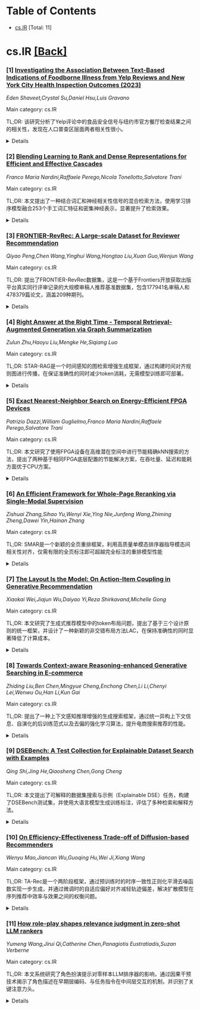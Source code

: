 <div id=toc></div>

# Table of Contents

- [cs.IR](#cs.IR) [Total: 11]


<div id='cs.IR'></div>

# cs.IR [[Back]](#toc)

### [1] [Investigating the Association Between Text-Based Indications of Foodborne Illness from Yelp Reviews and New York City Health Inspection Outcomes (2023)](https://arxiv.org/abs/2510.16334)
*Eden Shaveet,Crystal Su,Daniel Hsu,Luis Gravano*

Main category: cs.IR

TL;DR: 该研究分析了Yelp评论中的食品安全信号与纽约市官方餐厅检查结果之间的相关性，发现在人口普查区层面两者相关性很小。


<details>
  <summary>Details</summary>
Motivation: 餐厅是食源性疾病爆发调查的关键场所，社交媒体上的用户生成内容可以提供及时的公共卫生信号，而官方报告渠道有限。

Method: 使用分层Sigmoid注意力网络(HSAN)分类器分析Yelp评论信号，并与纽约市卫生部门2023年的官方餐厅检查结果进行比较，在人口普查区层面评估相关性。

Result: 在人口普查区层面，HSAN信号与检查分数之间相关性很小，且C级餐厅数量不同的区域在HSAN分数分布上没有显著差异。

Conclusion: 社交媒体信号与官方检查结果在宏观层面相关性有限，需要进一步进行地址级别的分析。

Abstract: Foodborne illnesses are gastrointestinal conditions caused by consuming
contaminated food. Restaurants are critical venues to investigate outbreaks
because they share sourcing, preparation, and distribution of foods. Public
reporting of illness via formal channels is limited, whereas social media
platforms host abundant user-generated content that can provide timely public
health signals. This paper analyzes signals from Yelp reviews produced by a
Hierarchical Sigmoid Attention Network (HSAN) classifier and compares them with
official restaurant inspection outcomes issued by the New York City Department
of Health and Mental Hygiene (NYC DOHMH) in 2023. We evaluate correlations at
the Census tract level, compare distributions of HSAN scores by prevalence of
C-graded restaurants, and map spatial patterns across NYC. We find minimal
correlation between HSAN signals and inspection scores at the tract level and
no significant differences by number of C-graded restaurants. We discuss
implications and outline next steps toward address-level analyses.

</details>


### [2] [Blending Learning to Rank and Dense Representations for Efficient and Effective Cascades](https://arxiv.org/abs/2510.16393)
*Franco Maria Nardini,Raffaele Perego,Nicola Tonellotto,Salvatore Trani*

Main category: cs.IR

TL;DR: 本文提出了一种结合词汇和神经相关性信号的混合检索方法，使用学习排序模型融合253个手工词汇特征和密集神经表示，显著提升了检索效果。


<details>
  <summary>Details</summary>
Motivation: 探索如何有效结合词汇和神经两种不同的相关性信号来提升检索性能，利用两者的互补优势。

Method: 采用两阶段架构：第一阶段使用密集神经检索器进行最近邻搜索，第二阶段使用基于决策树森林的学习排序模型对候选结果重新排序，融合253个手工词汇特征和神经表示。

Result: 在公开数据集上的实验显示，该方法显著提升了端到端排序性能，nDCG@10提升高达11%，而平均查询延迟仅增加4.3%。

Conclusion: 无缝结合两种不同信号家族能够相互促进检索效果，在保持效率的同时显著提升检索质量。

Abstract: We investigate the exploitation of both lexical and neural relevance signals
for ad-hoc passage retrieval. Our exploration involves a large-scale training
dataset in which dense neural representations of MS-MARCO queries and passages
are complemented and integrated with 253 hand-crafted lexical features
extracted from the same corpus. Blending of the relevance signals from the two
different groups of features is learned by a classical Learning-to-Rank (LTR)
model based on a forest of decision trees. To evaluate our solution, we employ
a pipelined architecture where a dense neural retriever serves as the first
stage and performs a nearest-neighbor search over the neural representations of
the documents. Our LTR model acts instead as the second stage that re-ranks the
set of candidates retrieved by the first stage to enhance effectiveness. The
results of reproducible experiments conducted with state-of-the-art dense
retrievers on publicly available resources show that the proposed solution
significantly enhances the end-to-end ranking performance while relatively
minimally impacting efficiency. Specifically, we achieve a boost in nDCG@10 of
up to 11% with an increase in average query latency of only 4.3%. This confirms
the advantage of seamlessly combining two distinct families of signals that
mutually contribute to retrieval effectiveness.

</details>


### [3] [FRONTIER-RevRec: A Large-scale Dataset for Reviewer Recommendation](https://arxiv.org/abs/2510.16597)
*Qiyao Peng,Chen Wang,Yinghui Wang,Hongtao Liu,Xuan Guo,Wenjun Wang*

Main category: cs.IR

TL;DR: 提出了FRONTIER-RevRec数据集，这是一个基于Frontiers开放获取出版平台真实同行评审记录的大规模审稿人推荐基准数据集，包含177941名审稿人和478379篇论文，涵盖209种期刊。


<details>
  <summary>Details</summary>
Motivation: 解决审稿人推荐研究领域缺乏高质量基准数据集的问题，现有数据集通常规模小、学科范围有限，且缺乏不同方法的比较分析。

Method: 基于Frontiers平台2007-2025年的真实同行评审记录构建大规模数据集，并进行全面的评估分析，比较基于内容的方法和协同过滤方法的效果。

Result: 基于内容的方法显著优于协同过滤，语言模型方法在捕捉论文内容与审稿人专业知识的语义对齐方面特别有效，并确定了优化推荐流程的最佳聚合策略。

Conclusion: FRONTIER-RevRec数据集可作为审稿人推荐研究的综合基准，促进更有效的学术同行评审系统的发展。

Abstract: Reviewer recommendation is a critical task for enhancing the efficiency of
academic publishing workflows. However, research in this area has been
persistently hindered by the lack of high-quality benchmark datasets, which are
often limited in scale, disciplinary scope, and comparative analyses of
different methodologies. To address this gap, we introduce FRONTIER-RevRec, a
large-scale dataset constructed from authentic peer review records (2007-2025)
from the Frontiers open-access publishing platform
https://www.frontiersin.org/. The dataset contains 177941 distinct reviewers
and 478379 papers across 209 journals spanning multiple disciplines including
clinical medicine, biology, psychology, engineering, and social sciences. Our
comprehensive evaluation on this dataset reveals that content-based methods
significantly outperform collaborative filtering. This finding is explained by
our structural analysis, which uncovers fundamental differences between
academic recommendation and commercial domains. Notably, approaches leveraging
language models are particularly effective at capturing the semantic alignment
between a paper's content and a reviewer's expertise. Furthermore, our
experiments identify optimal aggregation strategies to enhance the
recommendation pipeline. FRONTIER-RevRec is intended to serve as a
comprehensive benchmark to advance research in reviewer recommendation and
facilitate the development of more effective academic peer review systems. The
FRONTIER-RevRec dataset is available at:
https://anonymous.4open.science/r/FRONTIER-RevRec-5D05.

</details>


### [4] [Right Answer at the Right Time - Temporal Retrieval-Augmented Generation via Graph Summarization](https://arxiv.org/abs/2510.16715)
*Zulun Zhu,Haoyu Liu,Mengke He,Siqiang Luo*

Main category: cs.IR

TL;DR: STAR-RAG是一个时间感知的图检索增强生成框架，通过构建时间对齐规则图进行传播，在保证准确性的同时减少token消耗，无需模型训练即可部署。


<details>
  <summary>Details</summary>
Motivation: 现有RAG方法主要基于语义检索，往往忽略显式时间约束，导致时间不一致的答案和过高的token使用量。

Method: 构建时间对齐规则图，在该图上进行传播以缩小搜索空间，优先选择语义相关且时间一致的证据。

Result: 在真实世界时间知识图谱数据集上的实验表明，该方法在消耗更少token的同时实现了更高的答案准确性。

Conclusion: STAR-RAG通过时间对齐规则图传播有效实施时间邻近性约束，减少候选检索结果，降低token消耗而不牺牲准确性，且无需繁重模型训练即可部署。

Abstract: Question answering in temporal knowledge graphs requires retrieval that is
both time-consistent and efficient. Existing RAG methods are largely semantic
and typically neglect explicit temporal constraints, which leads to
time-inconsistent answers and inflated token usage. We propose STAR-RAG, a
temporal GraphRAG framework that relies on two key ideas: building a
time-aligned rule graph and conducting propagation on this graph to narrow the
search space and prioritize semantically relevant, time-consistent evidence.
This design enforces temporal proximity during retrieval, reduces the candidate
set of retrieval results, and lowers token consumption without sacrificing
accuracy. Compared with existing temporal RAG approaches, STAR-RAG eliminates
the need for heavy model training and fine-tuning, thereby reducing
computational cost and significantly simplifying deployment.Extensive
experiments on real-world temporal KG datasets show that our method achieves
improved answer accuracy while consuming fewer tokens than strong GraphRAG
baselines.

</details>


### [5] [Exact Nearest-Neighbor Search on Energy-Efficient FPGA Devices](https://arxiv.org/abs/2510.16736)
*Patrizio Dazzi,William Guglielmo,Franco Maria Nardini,Raffaele Perego,Salvatore Trani*

Main category: cs.IR

TL;DR: 本文研究了使用FPGA设备在高维潜在空间中进行节能精确kNN搜索的方法，提出了两种基于相同FPGA底层配置的节能解决方案，在吞吐量、延迟和能耗方面优于CPU方案。


<details>
  <summary>Details</summary>
Motivation: 支持基于神经编码器模型的学习表示的大规模应用，使其更加环保和包容，通过FPGA实现节能的精确kNN搜索。

Method: 提出了两种FPGA解决方案：第一种通过并行处理批量查询来最大化系统吞吐量，处理无法放入FPGA内存的流式数据集；第二种通过并行处理每个kNN查询来最小化延迟，处理内存中的数据集。

Result: 实验显示FPGA解决方案在查询吞吐量、延迟和能耗方面均优于CPU方案，吞吐量提升最高达16.6倍，能耗节省最高达11.9倍。

Conclusion: FPGA设备能够有效实现高维潜在空间中精确kNN搜索的节能优化，在吞吐量、延迟和能耗方面显著优于CPU方案。

Abstract: This paper investigates the usage of FPGA devices for energy-efficient exact
kNN search in high-dimension latent spaces. This work intercepts a relevant
trend that tries to support the increasing popularity of learned
representations based on neural encoder models by making their large-scale
adoption greener and more inclusive. The paper proposes two different
energy-efficient solutions adopting the same FPGA low-level configuration. The
first solution maximizes system throughput by processing the queries of a batch
in parallel over a streamed dataset not fitting into the FPGA memory. The
second minimizes latency by processing each kNN incoming query in parallel over
an in-memory dataset. Reproducible experiments on publicly available image and
text datasets show that our solution outperforms state-of-the-art CPU-based
competitors regarding throughput, latency, and energy consumption.
Specifically, experiments show that the proposed FPGA solutions achieve the
best throughput in terms of queries per second and the best-observed latency
with scale-up factors of up to 16.6X. Similar considerations can be made
regarding energy efficiency, where results show that our solutions can achieve
up to 11.9X energy saving w.r.t. strong CPU-based competitors.

</details>


### [6] [An Efficient Framework for Whole-Page Reranking via Single-Modal Supervision](https://arxiv.org/abs/2510.16803)
*Zishuai Zhang,Sihao Yu,Wenyi Xie,Ying Nie,Junfeng Wang,Zhiming Zheng,Dawei Yin,Hainan Zhang*

Main category: cs.IR

TL;DR: SMAR是一个新颖的全页重排框架，利用高质量单模态排序器指导模态间相关性对齐，仅需有限的全页标注即可超越完全标注的重排模型性能


<details>
  <summary>Details</summary>
Motivation: 全页重排对搜索引擎用户体验至关重要，但现有方法依赖大规模人工标注，成本高且耗时。全页标注比单模态标注复杂得多，需要评估整个结果页面并考虑跨模态相关性差异

Method: 首先针对各自模态训练高质量单模态排序器，然后为每个查询选择其输出的子集构建候选页面并进行页面级人工标注，最后使用这些有限标注训练全页重排器，并强制与单模态偏好保持一致以维持各模态内的排序质量

Result: 在Qilin和Baidu数据集上的实验表明，SMAR将标注成本降低约70-90%，同时相比基线实现了显著的排序改进。在百度APP上的离线和在线A/B测试也显示标准排序指标和用户体验指标均有显著提升

Conclusion: SMAR框架在现实搜索场景中验证了其有效性和实用价值，能够在显著降低标注成本的同时提升全页重排性能

Abstract: The whole-page reranking plays a critical role in shaping the user experience
of search engines, which integrates retrieval results from multiple modalities,
such as documents, images, videos, and LLM outputs. Existing methods mainly
rely on large-scale human-annotated data, which is costly to obtain and
time-consuming. This is because whole-page annotation is far more complex than
single-modal: it requires assessing the entire result page while accounting for
cross-modal relevance differences. Thus, how to improve whole-page reranking
performance while reducing annotation costs is still a key challenge in
optimizing search engine result pages(SERP). In this paper, we propose SMAR, a
novel whole-page reranking framework that leverages strong Single-modal rankers
to guide Modal-wise relevance Alignment for effective Reranking, using only
limited whole-page annotation to outperform fully-annotated reranking models.
Specifically, high-quality single-modal rankers are first trained on data
specific to their respective modalities. Then, for each query, we select a
subset of their outputs to construct candidate pages and perform human
annotation at the page level. Finally, we train the whole-page reranker using
these limited annotations and enforcing consistency with single-modal
preferences to maintain ranking quality within each modality. Experiments on
the Qilin and Baidu datasets demonstrate that SMAR reduces annotation costs by
about 70-90\% while achieving significant ranking improvements compared to
baselines. Further offline and online A/B testing on Baidu APPs also shows
notable gains in standard ranking metrics as well as user experience
indicators, fully validating the effectiveness and practical value of our
approach in real-world search scenarios.

</details>


### [7] [The Layout Is the Model: On Action-Item Coupling in Generative Recommendation](https://arxiv.org/abs/2510.16804)
*Xiaokai Wei,Jiajun Wu,Daiyao Yi,Reza Shirkavand,Michelle Gong*

Main category: cs.IR

TL;DR: 本文研究了生成式推荐模型中的token布局问题，提出了基于三个设计原则的统一框架，并设计了一种新颖的非交错布局方法LAC，在保持准确性的同时显著降低了计算成本。


<details>
  <summary>Details</summary>
Motivation: 生成式推荐模型将用户交互历史视为序列进行自回归预测，当同时建模物品和动作时，token的布局（排序和可见性）决定了模型能使用什么信息以及如何泛化。

Method: 提出了基于三个设计原则的统一token布局研究：最大化物品/动作信号、保持"动作给定物品"的条件关系、无信息泄漏。设计了Lagged Action Conditioning (LAC)方法，这是一种表面奇怪但符合设计原则的非交错布局。

Result: 在公共数据集和大规模生产日志上的综合实验验证了设计原则。提出的非交错方法LAC在显著降低FLOPs的情况下，实现了与交错布局相当或更优的质量。

Conclusion: 研究结果为构建既准确又高效的生成式推荐系统提供了可行的指导，LAC方法在保持性能的同时大幅提升了效率。

Abstract: Generative Recommendation (GR) models treat a user's interaction history as a
sequence to be autoregressively predicted. When both items and actions (e.g.,
watch time, purchase, comment) are modeled, the layout-the ordering and
visibility of item/action tokens-critically determines what information the
model can use and how it generalizes. We present a unified study of token
layouts for GR grounded in first principles: (P1) maximize item/action signal
in both input/output space, (P2) preserve the conditioning relationship "action
given item" and (P3) no information leakage.
  While interleaved layout (where item and action occupy separate tokens)
naturally satisfies these principles, it also bloats sequence length with
larger training/inference cost. On the non-interleaved front, we design a novel
and effective approach, Lagged Action Conditioning (LAC), which appears strange
on the surface but aligns well with the design principles to yield strong
accuracy. Comprehensive experiments on public datasets and large-scale
production logs evaluate different layout options and empirically verifies the
design principles. Our proposed non-interleaved method, LAC, achieves
competitive or superior quality at substantially lower FLOPs than interleaving.
Our findings offer actionable guidance for assembling GR systems that are both
accurate and efficient.

</details>


### [8] [Towards Context-aware Reasoning-enhanced Generative Searching in E-commerce](https://arxiv.org/abs/2510.16925)
*Zhiding Liu,Ben Chen,Mingyue Cheng,Enchong Chen,Li Li,Chenyi Lei,Wenwu Ou,Han Li,Kun Gai*

Main category: cs.IR

TL;DR: 提出了一种上下文感知推理增强的生成搜索框架，通过统一异构上下文信息、自演化的后训练范式以及去偏的强化学习算法，提升电商搜索推荐的性能。


<details>
  <summary>Details</summary>
Motivation: 电商搜索推荐中，用户的复杂搜索上下文（时空因素、历史交互、当前查询信息）反映了重要的隐式偏好，但现有方法在整合这些上下文信息方面存在局限，无法充分捕捉用户意图。

Method: 1. 将异构用户和物品上下文统一为文本表示或基于文本的语义标识符并对其对齐；2. 引入自演化的后训练范式，迭代结合监督微调和强化学习来增强模型推理能力；3. 提出去偏的GRPO变体来改善排序性能。

Result: 在真实电商平台的搜索日志数据上进行广泛实验，表明该方法相比强基线实现了更优越的性能，验证了其在搜索推荐中的有效性。

Conclusion: 该上下文感知推理增强的生成搜索框架能够更好地理解复杂上下文，有效提升电商搜索推荐的性能。

Abstract: Search-based recommendation is one of the most critical application scenarios
in e-commerce platforms. Users' complex search contexts--such as spatiotemporal
factors, historical interactions, and current query's information--constitute
an essential part of their decision-making, reflecting implicit preferences
that complement explicit query terms. Modeling such rich contextual signals and
their intricate associations with candidate items remains a key challenge.
Although numerous efforts have been devoted to building more effective search
methods, existing approaches still show limitations in integrating contextual
information, which hinders their ability to fully capture user intent.
  To address these challenges, we propose a context-aware reasoning-enhanced
generative search framework for better \textbf{understanding the complicated
context}. Specifically, the framework first unifies heterogeneous user and item
contexts into textual representations or text-based semantic identifiers and
aligns them. To overcome the lack of explicit reasoning trajectories, we
introduce a self-evolving post-training paradigm that iteratively combines
supervised fine-tuning and reinforcement learning to progressively enhance the
model's reasoning capability. In addition, we identify potential biases in
existing RL algorithms when applied to search scenarios and present a debiased
variant of GRPO to improve ranking performance. Extensive experiments on search
log data collected from a real-world e-commerce platform demonstrate that our
approach achieves superior performance compared with strong baselines,
validating its effectiveness for search-based recommendation.

</details>


### [9] [DSEBench: A Test Collection for Explainable Dataset Search with Examples](https://arxiv.org/abs/2510.17228)
*Qing Shi,Jing He,Qiaosheng Chen,Gong Cheng*

Main category: cs.IR

TL;DR: 本文提出了可解释的数据集搜索与示例（Explainable DSE）任务，构建了DSEBench测试集，并使用大语言模型生成训练标注，评估了多种检索和解释方法。


<details>
  <summary>Details</summary>
Motivation: 现有数据集搜索方法要么基于关键词查询，要么基于目标数据集相似性，需要结合这两种信息需求的统一框架。

Method: 构建DSEBench测试集，使用LLM生成训练标注，评估稀疏、稠密和LLM基础的检索、重排序及解释方法。

Result: 建立了DSEBench上的广泛基线，为可解释DSE研究提供了评估基准。

Conclusion: 提出的可解释DSE任务和DSEBench测试集为数据集搜索研究提供了新的方向和评估标准。

Abstract: Dataset search has been an established information retrieval task. Current
paradigms either retrieve datasets that are relevant to a keyword query or find
datasets that are similar to an input target dataset. To allow for their
combined specification of information needs, in this article, we investigate
the more generalized task of Dataset Search with Examples (DSE) and further
extend it to Explainable DSE that requires identifying the metadata and content
fields of a dataset that indicate its relevance to the query and similarity to
the target datasets. To facilitate this research, we construct DSEBench, a test
collection that provides high-quality dataset- and field-level annotations to
enable the evaluation of explainable DSE. We also employ a large language model
to generate numerous annotations to be used for training. We establish
extensive baselines on DSEBench by adapting and evaluating a variety of sparse,
dense, and LLM-based retrieval, reranking, and explanation methods.

</details>


### [10] [On Efficiency-Effectiveness Trade-off of Diffusion-based Recommenders](https://arxiv.org/abs/2510.17245)
*Wenyu Mao,Jiancan Wu,Guoqing Hu,Wei Ji,Xiang Wang*

Main category: cs.IR

TL;DR: TA-Rec是一个两阶段框架，通过预训练时的时序一致性正则化平滑去噪函数实现一步生成，并通过微调时的自适应偏好对齐减轻轨迹偏差，解决扩散模型在序列推荐中效率与效果之间的权衡问题。


<details>
  <summary>Details</summary>
Motivation: 扩散模型在序列推荐中通常需要多步去噪过程，这依赖于离散近似并引入离散化误差，导致计算效率和推荐效果之间的权衡问题。

Method: 提出TA-Rec两阶段框架：1）预训练阶段使用时序一致性正则化平滑去噪函数；2）微调阶段引入自适应偏好对齐，基于偏好对相似性和时间步长自适应地对齐去噪过程与用户偏好。

Result: 大量实验证明TA-Rec的两阶段目标有效减轻了离散化误差引起的权衡问题，提升了基于扩散的推荐器的效率和效果。

Conclusion: TA-Rec通过两阶段框架成功解决了扩散模型在序列推荐中的效率与效果权衡问题，实现了高效且有效的一步生成推荐。

Abstract: Diffusion models have emerged as a powerful paradigm for generative
sequential recommendation, which typically generate next items to recommend
guided by user interaction histories with a multi-step denoising process.
However, the multi-step process relies on discrete approximations, introducing
discretization error that creates a trade-off between computational efficiency
and recommendation effectiveness. To address this trade-off, we propose TA-Rec,
a two-stage framework that achieves one-step generation by smoothing the
denoising function during pretraining while alleviating trajectory deviation by
aligning with user preferences during fine-tuning. Specifically, to improve the
efficiency without sacrificing the recommendation performance, TA-Rec pretrains
the denoising model with Temporal Consistency Regularization (TCR), enforcing
the consistency between the denoising results across adjacent steps. Thus, we
can smooth the denoising function to map the noise as oracle items in one step
with bounded error. To further enhance effectiveness, TA-Rec introduces
Adaptive Preference Alignment (APA) that aligns the denoising process with user
preference adaptively based on preference pair similarity and timesteps.
Extensive experiments prove that TA-Rec's two-stage objective effectively
mitigates the discretization errors-induced trade-off, enhancing both
efficiency and effectiveness of diffusion-based recommenders.

</details>


### [11] [How role-play shapes relevance judgment in zero-shot LLM rankers](https://arxiv.org/abs/2510.17535)
*Yumeng Wang,Jirui Qi,Catherine Chen,Panagiotis Eustratiadis,Suzan Verberne*

Main category: cs.IR

TL;DR: 本文系统研究了角色扮演提示对零样本LLM排序器的影响，通过因果干预技术揭示了角色描述在早期层编码、与任务指令在中间层交互的机制，并识别了关键注意力头。


<details>
  <summary>Details</summary>
Motivation: 角色扮演提示能提升LLM排序器的鲁棒性和准确性，但其作用机制和多样性尚未充分探索，限制了有效使用和可解释性。

Method: 采用机械可解释性的因果干预技术，追踪角色扮演信息如何塑造LLM中的相关性判断，分析不同角色描述变体的影响。

Result: 发现角色描述对排序质量有显著影响；角色信号主要在早期层编码，在中间层与任务指令交互，但与查询/文档表征交互有限；识别了编码角色条件相关性信息的关键注意力头。

Conclusion: 研究揭示了角色扮演在LLM排序中的内部工作机制，为IR及其他领域设计更有效的提示提供了指导，展示了在零样本应用中利用角色扮演的广阔机会。

Abstract: Large Language Models (LLMs) have emerged as promising zero-shot rankers, but
their performance is highly sensitive to prompt formulation. In particular,
role-play prompts, where the model is assigned a functional role or identity,
often give more robust and accurate relevance rankings. However, the mechanisms
and diversity of role-play effects remain underexplored, limiting both
effective use and interpretability. In this work, we systematically examine how
role-play variations influence zero-shot LLM rankers. We employ causal
intervention techniques from mechanistic interpretability to trace how
role-play information shapes relevance judgments in LLMs. Our analysis reveals
that (1) careful formulation of role descriptions have a large effect on the
ranking quality of the LLM; (2) role-play signals are predominantly encoded in
early layers and communicate with task instructions in middle layers, while
receiving limited interaction with query or document representations.
Specifically, we identify a group of attention heads that encode information
critical for role-conditioned relevance. These findings not only shed light on
the inner workings of role-play in LLM ranking but also offer guidance for
designing more effective prompts in IR and beyond, pointing toward broader
opportunities for leveraging role-play in zero-shot applications.

</details>
